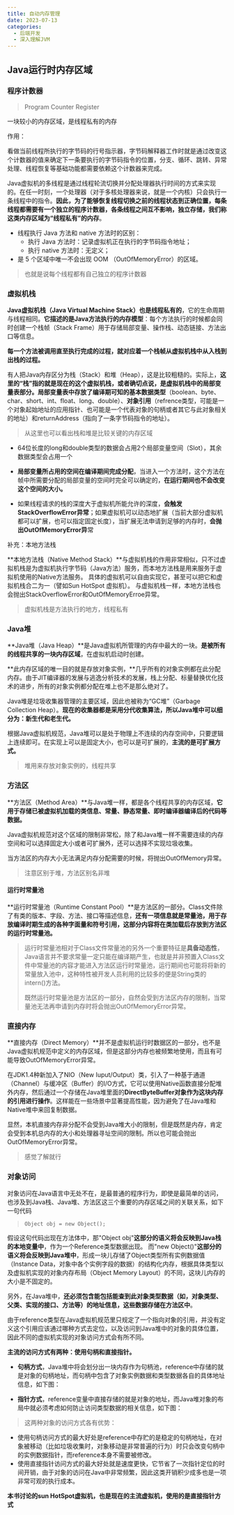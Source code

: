 ```yaml
---
title: 自动内存管理
date: 2023-07-13
categories: 
  - 后端开发
  - 深入理解JVM
---
```


##  Java运行时内存区域

### 程序计数器

> Program Counter Register

一块较小的内存区域，是线程私有的内存

作用：

看做当前线程所执行的字节码的行号指示器，字节码解释器工作时就是通过改变这个计数器的值来确定下一条要执行的字节码指令的位置，分支、循环、跳转、异常处理、线程恢复等基础功能都需要依赖这个计数器来完成。

Java虚拟机的多线程是通过线程轮流切换并分配处理器执行时间的方式来实现的。在任一时刻，一个处理器（对于多核处理器来说，就是一个内核）只会执行一条线程中的指令。**因此，为了能够恢复线程切换之前的线程状态到正确位置，每条线程都需要有一个独立的程序计数器，各条线程之间互不影响，独立存储，我们称这类内存区域为“线程私有”的内存**。

- 线程执行 Java 方法和 native 方法时的区别：
  - 执行 Java 方法时：记录虚拟机正在执行的字节码指令地址；
  - 执行 native 方法时：无定义；
- 是 5 个区域中唯一不会出现 OOM （OutOfMemoryError）的区域。

> 也就是说每个线程都有自己独立的程序计数器

### 虚拟机栈

**Java虚拟机栈（Java Virtual Machine Stack）也是线程私有的**，它的生命周期与线程相同。**它描述的是Java方法执行的内存模型**：每个方法执行的时候都会同时创建一个栈帧（Stack Frame）用于存储局部变量、操作栈、动态链接、方法出口等信息。

**每一个方法被调用直至执行完成的过程，就对应着一个栈帧从虚拟机栈中从入栈到出栈的过程。**

有人把Java内存区分为栈（Stack）和堆（Heap），这是比较粗糙的。实际上，**这里的“栈”指的就是现在的这个虚拟机栈，或者确切点说，是虚拟机栈中的局部变量表部分。局部变量表中存放了编译期可知的基本数据类型**（boolean、byte、char、short、int、float、long、double）、**对象引用**（refrence类型，可能是一个对象起始地址的应用指针、也可能是一个代表对象的句柄或者其它与此对象相关的地址）和returnAddress（指向了一条字节码指令的地址）。

> 从这里也可以看出栈和堆是比较关键的内存区域

- 64位长度的long和double类型的数据会占用2个局部变量空间（Slot），其余数据类型会占用一个

- **局部变量所占用的空间在编译期间完成分配**，当进入一个方法时，这个方法在帧中所需要分配的局部变量的空间时完全可以确定的，**在运行期间也不会改变这个空间的大小。**

- 如果线程请求的栈的深度大于虚拟机所能允许的深度，**会触发StackOverflowError异常**；如果虚拟机可以动态地扩展（当前大部分虚拟机都可以扩展，也可以指定固定长度），当扩展无法申请到足够的内存时，**会抛出OutOfMemoryError异**常

补充：本地方法栈

**本地方法栈（Native Method Stack）**与虚拟机栈的作用非常相似，只不过虚拟机栈是为虚拟机执行字节码（Java方法）服务，而本地方法栈是用来服务于虚拟机使用的Native方法服务。
具体的虚拟机可以自由实现它，甚至可以把它和虚拟机栈合二为一（譬如Sun HotSpot 虚拟机）。
与虚拟机栈一样，本地方法栈也会抛出StackOverflowError和OutOfMemoryErroe异常。

> 虚拟机栈是方法执行的地方，线程私有

### Java堆

**Java堆（Java Heap）**是Java虚拟机所管理的内存中最大的一块。**是被所有的线程共享的一块内存区域**，在虚拟机启动时创建。

**此内存区域的唯一目的就是存放对象实例，**几乎所有的对象实例都在此分配内存。由于JIT编译器的发展与逃逸分析技术的发展，栈上分配、标量替换优化技术的进步，所有的对象实例都分配在堆上也不是那么绝对了。

Java堆是垃圾收集器管理的主要区域，因此也被称为“GC堆”（Garbage Collection Heap）。**现在的收集器都是采用分代收集算法，所以Java堆中可以细分为：新生代和老生代。**

根据Java虚拟机规范，Java堆可以是处于物理上不连续的内存空间中，只要逻辑上连续即可。在实现上可以是固定大小，也可以是可扩展的，**主流的是可扩展方式。**

> 堆用来存放对象实例的，线程共享

### 方法区

**方法区（Method Area）**与Java堆一样，都是各个线程共享的内存区域，**它用于存储已被虚拟机加载的类信息、常量、静态常量、即时编译器编译后的代码等数据。**

Java虚拟机规范对这个区域的限制非常松，除了和Java堆一样不需要连续的内存空间和可以选择固定大小或者可扩展外，还可以选择不实现垃圾收集。

当方法区的内存大小无法满足内存分配需要的时候，将抛出OutOfMemory异常。

> 注意区别于堆，方法区别名非堆

#### 运行时常量池

**运行时常量池（Runtime Constant Pool）**是方法区的一部分。Class文件除了有类的版本、字段、方法、接口等描述信息，**还有一项信息就是常量池，用于存放编译时期生成的各种字面量和符号引用，这部分内容将在类加载后存放到方法区的运行时常量池。**

> 运行时常量池相对于Class文件常量池的另外一个重要特征是**具备动态性**，Java语言并不要求常量一定只能在编译期产生，也就是并非预置入Class文件中常量池的内容才能进入方法区运行时常量池，运行期间也可能将将新的常量放入池中，这种特性被开发人员利用的比较多的便是String类的intern()方法。
>
> 既然运行时常量池是方法区的一部分，自然会受到方法区内存的限制，当常量池无法再申请到内存时将会抛出OutOfMemoryError异常。

###  直接内存

**直接内存（Direct Memory）**并不是虚拟机运行时数据区的一部分，也不是Java虚拟机规范中定义的内存区域，但是这部分内存也被频繁地使用，而且有可能导致OutOfMemoryError异常。

在JDK1.4种新加入了NIO（New Iuput/Output）类，引入了一种基于通道（Channel）与缓冲区（Buffer）的I/O方式，它可以使用Native函数直接分配堆外内存，然后通过一个存储在Java堆里面的**DirectByteBuffer对象作为这块内存的引用进行操作**。这样能在一些场景中显著提高性能，因为避免了在Java堆和Native堆中来回复制数据。

显然，本机直接内存非分配不会受到Java堆大小的限制，但是既然是内存，肯定会受到本机总内存的大小和处理器寻址空间的限制。所以也可能会抛出OutOfMemoryError异常。

> 感觉了解就行

### 对象访问

对象访问在Java语言中无处不在，是最普通的程序行为，即使是最简单的访问，也涉及到Java栈、Java堆、方法区这三个重要的内存区域之间的关联关系，如下一句代码

> ```
> Object obj = new Object();
> ```

假设这句代码出现在方法体中，那"Object obj"**这部分的语义将会反映到Java栈的本地变量中**，作为一个Reference类型数据出现。
而"new Object()"**这部分的语义将会反映到Java堆中**，形成一块儿存储了Object类型所有实例数据值（Instance Data，对象中各个实例字段的数据）的结构化内存，根据具体类型以及虚拟机实现的对象内存布局（Object Memory Layout）的不同，这块儿内存的大小是不固定的。

另外，在Java堆中，**还必须包含能包括能查到此对象类型数据（如，对象类型、父类、实现的接口、方法等）的地址信息，这些数据存储在方法区中**。

 由于reference类型在Java虚拟机规范里只规定了一个指向对象的引用，并没有定义这个引用应该通过哪种方式去定位，以及访问到Java堆中的对象的具体位置，因此不同的虚拟机实现的对象访问方式会有所不同。

 **主流的访问方式有两种：使用句柄和直接指针。**

- **句柄方式**，Java堆中将会划分出一块内存作为句柄池，reference中存储的就是对象的句柄地址，而句柄中包含了对象实例数据和类型数据各自的具体地址信息，如下图：

- **指针方式**，reference变量中直接存储的就是对象的地址，而Java堆对象的布局中就必须考虑如何防止访问类型数据的相关信息，如下图：

> 这两种对象的访问方式各有优势：

- 使用句柄访问方式的最大好处是reference中存贮的是稳定的句柄地址，在对象被移动（比如垃圾收集时，对象移动是非常普遍的行为）时只会改变句柄中的实例数据指针，而reference本身不需要被修改。
- 使用直接指针访问方式的最大好处就是速度更快，它节省了一次指针定位的时间开销，由于对象的访问在Java中非常频繁，因此这类开销积少成多也是一项非常可观的执行成本。

**本书讨论的sun HotSpot虚拟机，也是现在的主流虚拟机，使用的是直接指针方式**

